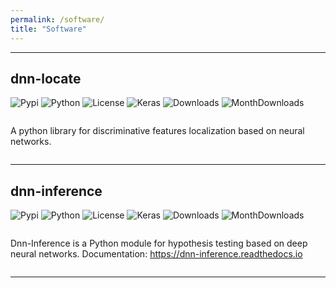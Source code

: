 ```yaml
---
permalink: /software/
title: "Software"
---
```

- - -
## dnn-locate

![Pypi](https://badge.fury.io/py/dnn-locate.svg)
![Python](https://img.shields.io/badge/python-3-blue.svg)
![License](https://img.shields.io/pypi/l/keras-bert.svg)
![Keras](https://img.shields.io/badge/keras-tf.keras-red.svg)
![Downloads](https://static.pepy.tech/badge/dnn-locate)
![MonthDownloads](https://pepy.tech/badge/dnn-locate/month)

![<img src="https://github.com/statmlben/dnn-locate/blob/master/logos/logo_cover.png">](https://github.com/statmlben/dnn-locate)

A python library for discriminative features localization based on neural networks.

![<img src="https://github.com/statmlben/dnn-locate/blob/master/logos/demo.png">](https://github.com/statmlben/dnn-locate)

- - -
## dnn-inference

![Pypi](https://badge.fury.io/py/dnn-inference.svg)
![Python](https://img.shields.io/badge/python-3-blue.svg)
![License](https://img.shields.io/pypi/l/keras-bert.svg)
![Keras](https://img.shields.io/badge/keras-tf.keras-red.svg)
![Downloads](https://static.pepy.tech/badge/dnn-inference)
![MonthDownloads](https://pepy.tech/badge/dnn-inference/month)

![<img src="https://github.com/statmlben/dnn-inference/blob/master/logo/logo_header.png">](https://github.com/statmlben/dnn-inference)

Dnn-Inference is a Python module for hypothesis testing based on deep neural networks. Documentation: https://dnn-inference.readthedocs.io

![<img src="https://github.com/statmlben/dnn-inference/blob/master/logo/demo_result.png">](https://dnn-inference.readthedocs.io)

- - -
